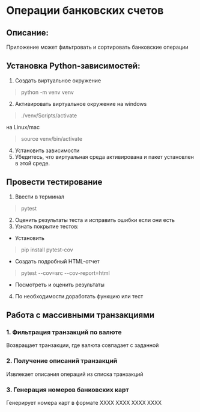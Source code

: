 # Операции банковских счетов

## Описание:

Приложение может фильтровать и сортировать банковские операции 

## Установка Python-зависимостей:

1. Создать виртуальное окружение
>python -m venv venv 
2. Активировать виртуальное окружение
на windows
> ./venv/Scripts/activate 

на Linux/mac
>source venv/bin/activate
4. Установить зависимости
5. Убедитесь, что виртуальная среда активирована и пакет установлен в этой среде.

## Провести тестирование
1. Ввести в терминал
> pytest
2. Оценить результаты теста и исправить ошибки если они есть
3. Узнать покрытие тестов:
- Установить
>pip install pytest-cov

- Создать подробный HTML-отчет
>pytest --cov=src --cov-report=html

- Посмотреть и оценить результаты

4. По необходимости доработать функцию или тест

## Работа с массивными транзакциями
### 1. Фильтрация транзакций по валюте

Возвращает транзакции, где валюта совпадает с заданной
### 2. Получение описаний транзакций

Извлекает описания операций из списка транзакций
### 3. Генерация номеров банковских карт

Генерирует номера карт в формате XXXX XXXX XXXX XXXX